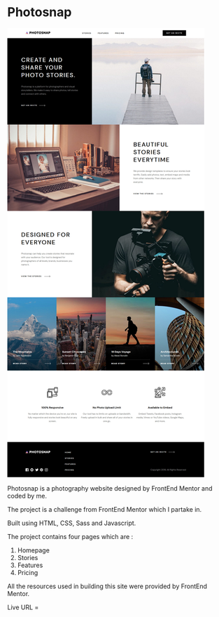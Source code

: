 # Photosnap
 
<img src="images/screenshot.jpg" alt="project">

Photosnap is a photography website designed by FrontEnd Mentor and coded by me. 

The project is a challenge from FrontEnd Mentor which I partake in.

Built using HTML, CSS, Sass and Javascript.

The project contains four pages which are :

1. Homepage
2. Stories
3. Features
4. Pricing

All the resources used in building this site were provided by FrontEnd Mentor.

Live URL =

